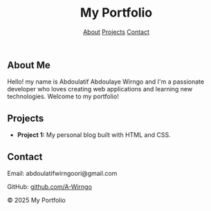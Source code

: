 
<html lang="en">
<head>
    <meta charset="UTF-8">
    <meta name="viewport" content="width=device-width, initial-scale=1.0">
     <link rel="stylesheet" type="text/css" href="teste.css">
</head>
<body>
    <header>
        <h1>My Portfolio</h1>
        <nav>
            <a href="#about">About</a>
            <a href="#projects">Projects</a>
            <a href="#contact">Contact</a>
        </nav>
    </header>
    <div class="container">
        <section id="about">
            <h2>About Me</h2>
            <p>Hello! my name is Abdoulatif Abdoulaye Wirngo and  I'm a passionate developer who loves creating web applications and learning new technologies. Welcome to my portfolio!</p>
        </section>
        <section id="projects">
            <h2>Projects</h2>
            <ul>
                <li><strong>Project 1:</strong> My personal blog built with HTML and CSS.</li>
            </ul>
        </section>
        <section id="contact">
            <h2>Contact</h2>
            <p>Email: abdoulatifwirngoori@gmail.com</p>
            <p>GitHub: <a href="https://github.com/A-Wirngo" target="_blank">github.com/A-Wirngo</a></p>
        </section>
    </div>
    <footer>
        <p>&copy; 2025 My Portfolio</p>
    </footer>
</body>
</html>
